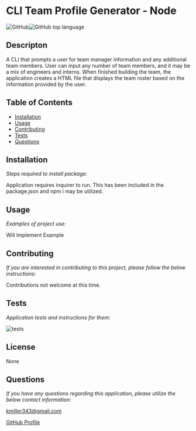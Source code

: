 
  # CLI Team Profile Generator - Node

  ![GitHub](https://img.shields.io/github/license/k1te-m/Team-Profile-Generator)![GitHub top language](https://img.shields.io/github/languages/top/k1te-m/Team-Profile-Generator)

  ## Descripton
  A CLI that prompts a user for team manager information and any additional team members. User can input any number of team members, and it may be a mix of engineers and interns. When finished building the team, the application creates a HTML file that displays the team roster based on the information provided by the user. 

  ## Table of Contents
  * [Installation](#installation)
  * [Usage](#usage)
  * [Contributing](#contributing)
  * [Tests](#tests)
  * [Questions](#questions)

  ## Installation 
    
  *Steps required to install package:* 
    
  Application requires inquirer to run. This has been included in the package.json and npm i may be utilized. 

  ## Usage

  *Examples of project use:*

  Will Implement Example

  ## Contributing

  *If you are interested in contributing to this project, please follow the below instructions:*

  Contributions not welcome at this time. 

  ## Tests

  *Application tests and instructions for them:*

  ![tests](./Assets/tests)

  ## License

  None
  

  ## Questions

  *If you have any questions regarding this application, please utilize the below contact information:*

  [kmiller343@gmail.com](mailto:kmiller343@gmail.com)
  
  [GitHub Profile](https://www.github.com/k1te-m)
  
